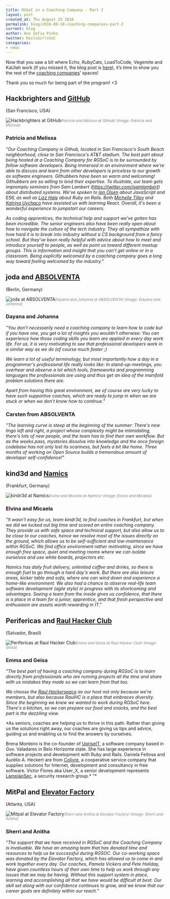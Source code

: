 ```yaml
---
title: RGSoC in a Coaching Company - Part 2
layout: post
created_at: Thu August 25 2016
permalink: blog/2016-08-18-coaching-companies-part-2
current: blog
author: Ana Sofia Pinho
twitter: RailsGirlsSoC
categories: 
- news
---
```


Now that you saw a bit where Echo, RubyCats, LoadToCode, Vegemite and KaUlah work (if you missed it, the blog post is [here](http://railsgirlssummerofcode.org/blog/2016-08-18-coaching-companies-part-1)), it’s time to show you the rest of the [coaching companies](http://railsgirlssummerofcode.org/sponsors/coaching-companies/)’ spaces!

Thank you so much for being part of the program! <3

## Hackbrighters and [GitHub](http://www.github.com)
(San Francisco, USA) 

![Hackbrighters at GitHub](/img/blog/2016/rgsoc-2016-coaching-companies_hackbrighters-github.png)<font color="grey"><small><i>Patricia and Melissa at GitHub! (Image: Patricia and Melissa)</i></small></font>

### Patricia and Melissa  
    
*"Our Coaching Company is Github, located in San Francisco's South Beach neighborhood, close to San Francisco's AT&T stadium. The best part about being hosted at a Coaching Company for RGSoC is to be surrounded by fellow software developers. Being immersed in an environment where we're able to discuss and learn from other developers is priceless to our growth as software engineers. Githubbers have been so warm and welcoming! Githubbers are so willing to lend their expertise. To illustrate, our team gets impromptu seminars from Sam Lambert (https://twitter.com/isamlambert) about distributed systems. We've spoken to [Ian Olsen](https://twitter.com/iancolsen) about JavaScript and ES6, as well as [Lizz Hale](https://twitter.com/__LizzHale__) about Ruby on Rails. Both [Michelle Tilley](https://twitter.com/BinaryMuse) and [Katrina Uychaco](https://twitter.com/kuychaco) have assisted us with learning React. Overall, it's been a wonderful experience to jumpstart our careers.*


*As coding apprentices, the technical help and support we've gotten has been incredible. The senior engineers also have been really open about how to navigate the culture of the tech industry. They all sympathize with how hard it is to break into industry without a CS background from a fancy school. But they've been really helpful with advice about how to meet and introduce yourself to people, as well as point us toward different meetup groups. This is information and insight that you can't get online or in a classroom. Being explicitly welcomed by a coaching company goes a long way toward feeling welcomed by the industry."*


## joda and [ABSOLVENTA](https://www.absolventa.de/)
(Berlin, Germany)

![joda at ABSOLVENTA](/img/blog/2016/rgsoc-2016-coaching-companies_joda-absolventa.png)<font color="grey"><small><i>Dayana and Johanna at ABSOLVENTA! (Image: Dayana and Johanna)</i></small></font>


### Dayana and Johanna

*"You don't necessarily need a coaching company to learn how to code but if you have one, you get a lot of insights you wouldn't otherwise: You can experience how those coding skills you learn are applied in every day work life. For us, it is very motivating to see that professional developers work in a similar way as we do (of course much faster ;)*


*We learn a lot of useful terminology, but most importantly how a day in a programmer's professional life really looks like: In stand-up-meetings, you overhear and observe a lot which tools, frameworks and programming languages the professionals are using and thus get an idea of the manifold problem solutions there are.*


*Apart from having this great environment, we of course are very lucky to have such supportive coaches, which are ready to jump in when we are stuck or when we don't know how to continue."*

### Carsten from ABSOLVENTA

*"The learning curve is steep at the beginning of the summer: There's new lingo left and right, a project whose complexity might be intimidating, there's lots of new people, and the team has to find their own workflow. But as the weeks pass, mysteries dissolve into knowledge and the once foreign codebase has not only lost its scariness, but feels a bit like home. Three months of working on Open Source builds a tremendous amount of developer self-confidence!"*


## kind3d and [Namics](http://namics.com)
(Frankfurt, Germany)


![kindr3d at Namics](/img/blog/2016/rgsoc-2016-coaching-companies_kindr3d-namics.png)<font color="grey"><small><i>Elvina and Micaela at Namics! (Image: Elvina and Micaela)</i></small></font>

### Elvina and Micaela

*"It wasn't easy for us, team kindr3d, to find coaches in Frankfurt, but when we did we lucked out big time and scored an entire coaching company. They provide us with safe space and technical support, but also allow us to be close to our coaches, hence we resolve most of the issues directly on the ground, which allows us to be self-sufficient and low-maintenance within RGSoC. We find office environment rather motivating, since we have enough free space, quiet and meeting rooms where we can isolate ourselves and use white boards, projectors etc.*


*Namics has daily fruit delivery, unlimited coffee and drinks, so there is enough fuel to go through a hard day's work. But there are also leisure areas, kicker table and sofa, where one can wind down and experience a home-like environment.
We also had a chance to observe real-life team software development (agile style) in progress with its shortcoming and advantages. Seeing a team from the inside gives us confidence, that there is a place in a team for a junior, apprentice, and that fresh perspective and enthusiasm are assets worth rewarding in IT."*


## Perifericas and [Raul Hacker Club](https://www.facebook.com/raulhackerclub)
(Salvador, Brasil)

![Perifericas at Raul Hacker Club](/img/blog/2016/rgsoc-2016-coaching-companies_perifericas-raul-hacker-club.png)<font color="grey"><small><i>Emma and Geisa at Raul Hacker Club! (Image: Geisa)</i></small></font>

### Emma and Geisa

*"The best part of having a coaching company during RGSoC is to learn directly from professionals who are running projects all the time and share with us mistakes they made so we can learn from that too.*

*We choose the [Raul Hackerspace](http://raulhc.cc) as our host not only because we're members, but also because RaulHC is a place that embraces diversity. Since the beginning we knew we wanted to work during RGSoC here. There's a kitchen, so we can prepare our food and snacks, and the best part is the dazziling view.*

*As seniors, coaches are helping us to thrive in this path. Rather than giving us the solutions right away, our coaches are giving us tips and advice, guiding us and enabling us to find the answers by ourselves.

Brena Monteiro is the co-founder of [UpriseIT](http://www.upriseit.com/), a software company based in Gov. Valadares in Belo Horizonte state. She has large experience in software projects and development with Ruby and Rails. Daniela Feitosa and Aurélio A. Heckert are from [Colivre](http://colivre.coop.br/), a cooperative service company that supplies solutions for Internet, development and consultancy in free software. Victor Flores aka User_X, a senior development represents [LampiãoSec](https://lampiaosec.github.io/), a security research group.*
"*

## MitPal and [Elevator Factory](http://www.elevatorfactory.com/)
(Atlanta, USA)

![Mitpal at Elevator Factory](/img/blog/2016/rgsoc-2016-coaching-companies_mitpal-elevator-factory.png)<font color="grey"><small><i>Sherri and Anitha at Elevator Factory! (Image: Sherri and Anitha)</i></small></font>

### Sherri and Anitha

*"The support that we have received in RGSoC and the Coaching Company is invaluable. We have an amazing team that has donated time and resources to help us be successful during RGSOC. Our co-working space was donated by the Elevator Factory, which has allowed us to come in and work together every day. Our coaches, Pamela Vickers and Pete Holiday, have given countless hours of their own time to help us work through any issues that we may be having. Without this support system in place, learning and accomplishing all that we have would be difficult at best. Our skill set along with our confidence continues to grow, and we know that our career goals are definitely within our reach."*

